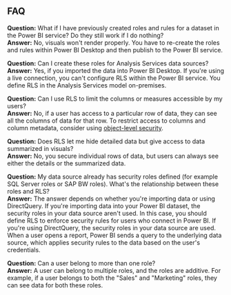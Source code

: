 
## FAQ

**Question:** What if I have previously created roles and rules for a dataset in the Power BI service? Do they still work if I do nothing?  
**Answer:** No, visuals won't render properly. You have to re-create the roles and rules within Power BI Desktop and then publish to the Power BI service.

**Question:** Can I create these roles for Analysis Services data sources?  
**Answer:** Yes, if you imported the data into Power BI Desktop. If you're using a live connection, you can't configure RLS within the Power BI service. You define RLS in the Analysis Services model on-premises.

**Question:** Can I use RLS to limit the columns or measures accessible by my users?  
**Answer:** No, if a user has access to a particular row of data, they can see all the columns of data for that row. To restrict access to columns and column metadata, consider using [object-level security](/fabric/security/service-admin-object-level-security).

**Question:** Does RLS let me hide detailed data but give access to data summarized in visuals?  
**Answer:** No, you secure individual rows of data, but users can always see either the details or the summarized data.

**Question:** My data source already has security roles defined (for example SQL Server roles or SAP BW roles). What's the relationship between these roles and RLS?  
**Answer:** The answer depends on whether you're importing data or using DirectQuery. If you're importing data into your Power BI dataset, the security roles in your data source aren't used. In this case, you should define RLS to enforce security rules for users who connect in Power BI. If you're using DirectQuery, the security roles in your data source are used. When a user opens a report, Power BI sends a query to the underlying data source, which applies security rules to the data based on the user's credentials.

**Question:** Can a user belong to more than one role?  
**Answer:** A user can belong to multiple roles, and the roles are additive. For example, if a user belongs to both the "Sales" and "Marketing" roles, they can see data for both these roles.